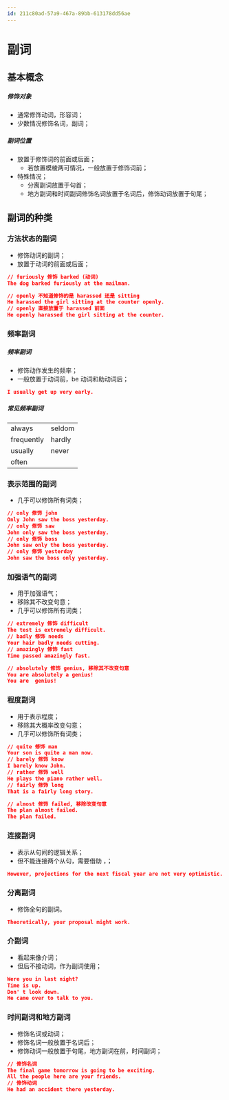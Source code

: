 ```yaml
---
id: 211c80ad-57a9-467a-89bb-613178dd56ae
---
```


# 副词

## 基本概念

##### 修饰对象

- 通常修饰动词，形容词；
- 少数情况修饰名词，副词；

##### 副词位置

- 放置于修饰词的前面或后面；
  - 若放置模棱两可情况，一般放置于修饰词前；
- 特殊情况；
  - 分离副词放置于句首；
  - 地方副词和时间副词修饰名词放置于名词后，修饰动词放置于句尾；

## 副词的种类

### 方法状态的副词

- 修饰动词的副词；
- 放置于动词的前面或后面；

```json
// furiously 修饰 barked (动词)
The dog barked furiously at the mailman.

// openly 不知道修饰的是 harassed 还是 sitting
He harassed the girl sitting at the counter openly.
// openly 直接放置于 harassed 前面
He openly harassed the girl sitting at the counter.
```

### 频率副词

##### 频率副词

- 修饰动作发生的频率；
- 一般放置于动词前，be 动词和助动词后；

```json
I usually get up very early.
```

##### 常见频率副词

|            |        |
| ---------- | ------ |
| always     | seldom |
| frequently | hardly |
| usually    | never  |
| often      |        |

### 表示范围的副词

- 几乎可以修饰所有词类；

```json
// only 修饰 john
Only John saw the boss yesterday.
// only 修饰 saw
John only saw the boss yesterday.
// only 修饰 boss
John saw only the boss yesterday.
// only 修饰 yesterday
John saw the boss only yesterday.
```

### 加强语气的副词

- 用于加强语气；
- 移除其不改变句意；
- 几乎可以修饰所有词类；

```json
// extremely 修饰 difficult
The test is extremely difficult.
// badly 修饰 needs
Your hair badly needs cutting.
// amazingly 修饰 fast
Time passed amazingly fast.

// absolutely 修饰 genius, 移除其不改变句意
You are absolutely a genius!
You are  genius!
```

### 程度副词

- 用于表示程度；
- 移除其大概率改变句意；
- 几乎可以修饰所有词类；

```json
// quite 修饰 man
Your son is quite a man now.
// barely 修饰 know
I barely know John.
// rather 修饰 well
He plays the piano rather well.
// fairly 修饰 long
That is a fairly long story.

// almost 修饰 failed, 移除改变句意
The plan almost failed.
The plan failed.
```

### 连接副词

- 表示从句间的逻辑关系；
- 但不能连接两个从句，需要借助 ，；

```json
However, projections for the next fiscal year are not very optimistic.
```

### 分离副词

- 修饰全句的副词。

```json
Theoretically, your proposal might work.
```

### 介副词

- 看起来像介词；
- 但后不接动词，作为副词使用；

```json
Were you in last night?
Time is up.
Don' t look down.
He came over to talk to you.
```

### 时间副词和地方副词

- 修饰名词或动词；
- 修饰名词一般放置于名词后；
- 修饰动词一般放置于句尾，地方副词在前，时间副词；

```json
// 修饰名词
The final game tomorrow is going to be exciting.
All the people here are your friends.
// 修饰动词
He had an accident there yesterday.
```

